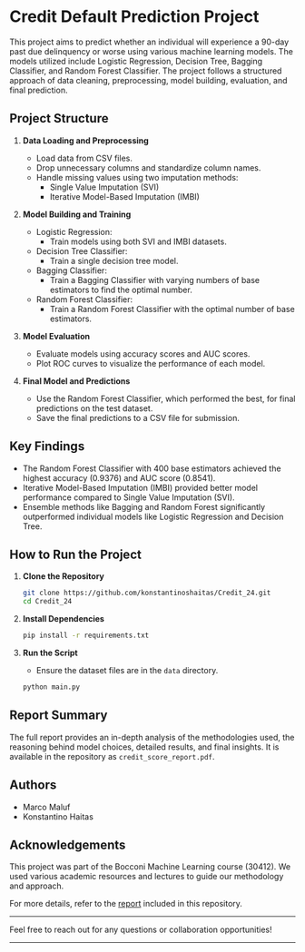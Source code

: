 # Credit Default Prediction Project

This project aims to predict whether an individual will experience a 90-day past due delinquency or worse using various machine learning models. The models utilized include Logistic Regression, Decision Tree, Bagging Classifier, and Random Forest Classifier. The project follows a structured approach of data cleaning, preprocessing, model building, evaluation, and final prediction.

## Project Structure

1. **Data Loading and Preprocessing**
    - Load data from CSV files.
    - Drop unnecessary columns and standardize column names.
    - Handle missing values using two imputation methods:
        - Single Value Imputation (SVI)
        - Iterative Model-Based Imputation (IMBI)

2. **Model Building and Training**
    - Logistic Regression:
        - Train models using both SVI and IMBI datasets.
    - Decision Tree Classifier:
        - Train a single decision tree model.
    - Bagging Classifier:
        - Train a Bagging Classifier with varying numbers of base estimators to find the optimal number.
    - Random Forest Classifier:
        - Train a Random Forest Classifier with the optimal number of base estimators.

3. **Model Evaluation**
    - Evaluate models using accuracy scores and AUC scores.
    - Plot ROC curves to visualize the performance of each model.

4. **Final Model and Predictions**
    - Use the Random Forest Classifier, which performed the best, for final predictions on the test dataset.
    - Save the final predictions to a CSV file for submission.

## Key Findings

- The Random Forest Classifier with 400 base estimators achieved the highest accuracy (0.9376) and AUC score (0.8541).
- Iterative Model-Based Imputation (IMBI) provided better model performance compared to Single Value Imputation (SVI).
- Ensemble methods like Bagging and Random Forest significantly outperformed individual models like Logistic Regression and Decision Tree.

## How to Run the Project

1. **Clone the Repository**
    ```bash
    git clone https://github.com/konstantinoshaitas/Credit_24.git
    cd Credit_24
    ```

2. **Install Dependencies**
    ```bash
    pip install -r requirements.txt
    ```

3. **Run the Script**
    - Ensure the dataset files are in the `data` directory.
    ```bash
    python main.py
    ```

## Report Summary

The full report provides an in-depth analysis of the methodologies used, the reasoning behind model choices, detailed results, and final insights. It is available in the repository as `credit_score_report.pdf`.

## Authors

- Marco Maluf
- Konstantino Haitas

## Acknowledgements

This project was part of the Bocconi Machine Learning course (30412). We used various academic resources and lectures to guide our methodology and approach.

For more details, refer to the [report](credit_score_report.pdf) included in this repository.

---

Feel free to reach out for any questions or collaboration opportunities!

---

